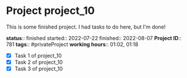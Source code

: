 # Project project_10

This is some finished project. I had tasks to do here, but I'm done!

**status**:: finished
started:: 2022-07-22
finished:: 2022-08-07
**Project ID**::  781
**tags**:: #privateProject
**working hours**:: 01:02, 01:18

- [x] Task 1 of project_10 
- [x] Task 2 of project_10
- [x] Task 3 of project_10
